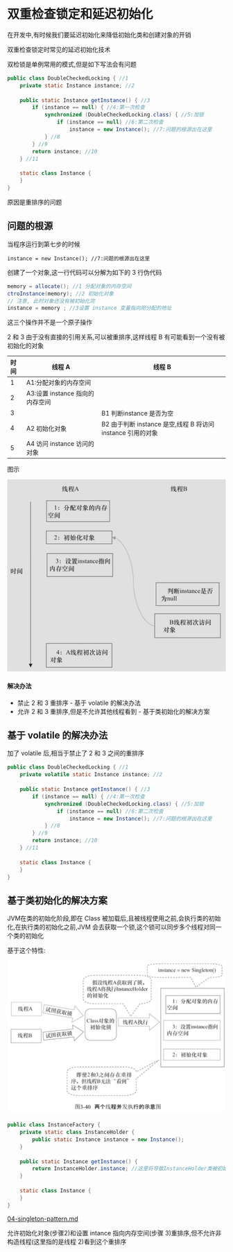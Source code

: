 # 双重检查锁定和延迟初始化

在开发中,有时候我们要延迟初始化来降低初始化类和创建对象的开销

双重检查锁定时常见的延迟初始化技术

双检锁是单例常用的模式,但是如下写法会有问题

```java
public class DoubleCheckedLocking { //1
    private static Instance instance; //2

    public static Instance getInstance() { //3
        if (instance == null) { //4:第一次检查
            synchronized (DoubleCheckedLocking.class) { //5:加锁
                if (instance == null) //6:第二次检查
                    instance = new Instance(); //7:问题的根源出在这里
            } //8
        } //9
        return instance; //10
    } //11

    static class Instance {
    }
}

```

原因是重排序的问题

## 问题的根源

当程序运行到第七步的时候

```
instance = new Instance(); //7:问题的根源出在这里
```

创建了一个对象,这一行代码可以分解为如下的 3 行伪代码

```java
memory = allocate(); //1 分配对象的内存空间
ctroInstance(memory); //2 初始化对象
// 注意, 此时对象还没有被初始化完
instance = memory ; //3设置 instance 变量指向刚分配的地址
```

这三个操作并不是一个原子操作

2 和 3 由于没有直接的引用关系,可以被重排序,这样线程 B 有可能看到一个没有被初始化的对象

| 时间 | 线程 A                          | 线程 B                                                      |
| :--- | ------------------------------- | ----------------------------------------------------------- |
| 1    | A1:分配对象的内存空间           |                                                             |
| 2    | A3:设置 instance 指向的内存空间 |                                                             |
| 3    |                                 | B1 判断instance 是否为空                                    |
| 4    | A2 初始化对象                   | B2 由于判断 instance 是空,线程 B 将访问 instance 引用的对象 |
| 5    | A4 访问 instance 访问的对象     |                                                             |

图示

<img src="assets/image-20200306175413539.png" alt="image-20200306175413539" style="zoom:50%;" />

#### 解决办法

- 禁止 2 和 3 重排序 - 基于 volatile 的解决办法
- 允许 2 和 3 重排序,但是不允许其他线程看到 - 基于类初始化的解决方案

## 基于 volatile 的解决办法

加了 volatile 后,相当于禁止了 2 和 3 之间的重排序

```java
public class DoubleCheckedLocking { //1
    private volatile static Instance instance; //2

    public static Instance getInstance() { //3
        if (instance == null) { //4:第一次检查
            synchronized (DoubleCheckedLocking.class) { //5:加锁
                if (instance == null) //6:第二次检查
                    instance = new Instance(); //7:问题的根源出在这里
            } //8
        } //9
        return instance; //10
    } //11

    static class Instance {
    }
}


```

## 基于类初始化的解决方案

JVM在类的初始化阶段,即在 Class 被加载后,且被线程使用之前,会执行类的初始化,在执行类的初始化之前,JVM 会去获取一个锁,这个锁可以同步多个线程对同一个类的初始化

基于这个特性:

<img src="../../../assets/image-20200618075810561.png" alt="image-20200618075810561" style="zoom:50%;" />

 

```java
public class InstanceFactory {
    private static class InstanceHolder {
        public static Instance instance = new Instance();
    }

    public static Instance getInstance() {
        return InstanceHolder.instance; //这里将导致InstanceHolder类被初始化
    }

    static class Instance {
    }
}

```

 [04-singleton-pattern.md](../../../01-design-patterns/02-creational-patterns/04-singleton-pattern.md) 

允许初始化对象(步骤2)和设置 intance 指向内存空间(步骤 3)重排序,但不允许非构造线程(这里指的是线程 2)看到这个重排序

